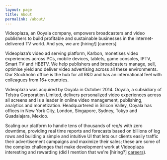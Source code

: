 ```yaml
---
layout: page
title: About
permalink: /about/
---
```


<p class="lead" markdown="1">
Videoplaza, an Ooyala company, empowers broadcasters and video publishers to build profitable and sustainable businesses in the internet-delivered TV world. And yes, we are [hiring!] [careers]
</p>

Videoplaza’s video ad serving platform, Karbon, monetises video experiences across PCs, mobile devices, tablets, game consoles, IPTV, Smart TV and HBBTV. We help publishers and broadcasters manage, sell, optimise yield and deliver video advertising across all these environments. Our Stockholm office is the hub for all R&D and has an international feel with colleagues from 16+ countries.

Videoplaza was acquired by Ooyala in October 2014. Ooyala, a subsidiary of Telstra Corporation Limited, delivers personalized video experiences across all screens and is a leader in online video management, publishing, analytics and monetization. Headquartered in Silicon Valley, Ooyala has offices in New York City, London, Singapore, Sydney, Tokyo and Guadalajara, Mexico.

Scaling our platform to handle tens of thousands of req/s with zero downtime, providing real time reports and forecasts based on billions of log rows and building a simple and intuitive UI that lets our clients easily traffic their advertisement campaigns and maximize their sales; these are some of the complex challenges that make development work at Videoplaza interesting and rewarding (did I mention that we're [hiring?] [careers]). 

[careers]: http://videoplaza.com/careers/